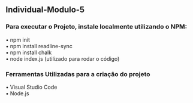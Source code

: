 ## Individual-Modulo-5


### Para executar o Projeto, instale localmente utilizando o NPM: <br>

• npm init  <br>
• npm install readline-sync <br>
• npm install chalk <br>
• node index.js (utilizado para rodar o código) <br>

### Ferramentas Utilizadas para a criação do projeto 

• Visual Studio Code <br>
• Node.js <br>
